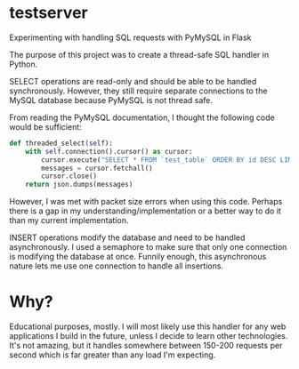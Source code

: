 # testserver

Experimenting with handling SQL requests with PyMySQL in Flask

The purpose of this project was to create a thread-safe SQL handler in Python.

SELECT operations are read-only and should be able to be handled synchronously. However, they still require separate connections to the MySQL database because PyMySQL is not thread safe.

From reading the PyMySQL documentation, I thought the following code would be sufficient:

```python
def threaded_select(self):
    with self.connection().cursor() as cursor:
        cursor.execute("SELECT * FROM `test_table` ORDER BY id DESC LIMIT 6")
        messages = cursor.fetchall()
        cursor.close()
    return json.dumps(messages)
```

However, I was met with packet size errors when using this code. Perhaps there is a gap in my understanding/implementation or a better way to do it than my current implementation.

INSERT operations modify the database and need to be handled asynchronously. I used a semaphore to make sure that only one connection is modifying the database at once. Funnily enough, this asynchronous nature lets me use one connection to handle all insertions.

# Why?

Educational purposes, mostly. I will most likely use this handler for any web applications I build in the future, unless I decide to learn other technologies. It's not amazing, but it handles somewhere between 150-200 requests per second which is far greater than any load I'm expecting.